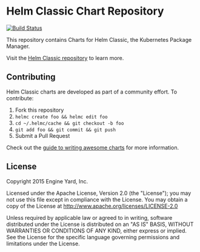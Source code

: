 # Helm Classic Chart Repository

[![Build Status](https://travis-ci.org/helm/charts.svg?branch=master)](https://travis-ci.org/helm/charts)

This repository contains Charts for Helm Classic, the Kubernetes Package Manager.

Visit the [Helm Classic repository](https://github.com/helm/helm-classic) to learn more.

## Contributing

Helm Classic charts are developed as part of a community effort.  To contribute:

1. Fork this repository
2. `helmc create foo && helmc edit foo`
3. `cd ~/.helmc/cache && git checkout -b foo`
4. `git add foo && git commit && git push`
5. Submit a Pull Request

Check out the [guide to writing awesome
charts](https://github.com/helm/helm-classic/blob/master/docs/awesome.md)
for more information.

## License

Copyright 2015 Engine Yard, Inc.

Licensed under the Apache License, Version 2.0 (the "License"); you may not use this file except in compliance with the License. You may obtain a copy of the License at <http://www.apache.org/licenses/LICENSE-2.0>

Unless required by applicable law or agreed to in writing, software distributed under the License is distributed on an "AS IS" BASIS, WITHOUT WARRANTIES OR CONDITIONS OF ANY KIND, either express or implied. See the License for the specific language governing permissions and limitations under the License.

